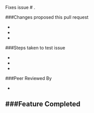 Fixes issue # .

###Changes proposed this pull request

-
-
-

###Steps taken to test issue 

-
-
-

###Peer Reviewed By

-

###Feature Completed
-
